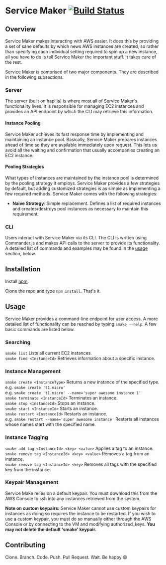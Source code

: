 # Service Maker   [![Build Status](https://travis-ci.org/inetCatapult/service-maker.svg?branch=master)](https://travis-ci.org/inetCatapult/service-maker)

## Overview 
Service Maker makes interacting with AWS easier. It does this by providing a set of sane defaults by which news AWS instances are created, so rather than specifying each individual setting required to spin up a new instance, all you have to do is tell Service Maker the important stuff. It takes care of the rest.

Service Maker is comprised of two major components. They are described in the following subsections.

### Server
The server (built on hapi.js) is where most all of Service Maker's functionality lives. It is responsible for managing EC2 instances and provides an API endpoint by which the CLI may retrieve this information. 

#### Instance Pooling
Service Maker achieves its fast response time by implementing and maintaining an instance pool. Basically, Service Maker prepares instances ahead of time so they are available immediately upon request. This lets us avoid all the waiting and confirmation that usually accompanies creating an EC2 instance. 

#### Pooling Strategies
What types of instances are maintained by the instance pool is determined by the pooling strategy it employs. Service Maker provides a few strategies by default, but adding customized strategies is as simple as implementing a few required methods. Service Maker comes with the following strategies:

 * **Naive Strategy**: Simple replacement. Defines a list of required instances and creates/destroys pool instances as necessary to maintain this requirement.

### CLI
Users interact with Service Maker via its CLI. The CLI is written using Commander.js and makes API calls to the server to provide its functionality. A detalied list of commands and examples may be found in the [usage](#usage) section, below. 

## Installation
Install [npm](https://www.npmjs.com/).

Clone the repo and type `npm install`. That's it. 

## <a name='usage'></a>Usage
Service Maker provides a command-line endpoint for user access. A more detailed list of functionality can be reached by typing `smake --help`. A few basic commands are listed below.

### Searching
`smake list` Lists all current EC2 instances.   
`smake find <InstanceId>` Retrieves information about a specific instance.  

### Instance Management
`smake create <InstanceType>` Returns a new instance of the specified type.  
e.g. `smake create 't1.micro'`  
e.g. `smake create 't1.micro' --name='super awesome instance 1'`  
`smake terminate <InstanceId>` Terminates an instance.  
`smake stop <InstanceId>` Stops an instance.  
`smake start <InstanceId>` Starts an instance.  
`smake restart <InstanceId>` Restarts an instance.  
e.g. `smake restart --name='super awesome instance'` Restarts all instances whose names start with the specified name.

### Instance Tagging
`smake add tag <InstanceId> <key> <value>` Applies a tag to an instance.  
`smake remove tag <InstanceId> <key> <value>` Removes a tag from an instance.  
`smake remove tag <InstanceId> <key>` Removes all tags with the specified key from the instance.

### Keypair Management
Service Make relies on a default keypair. You must download this from the AWS Console to ssh into any instances retrieved from the system. 

**Note on custom keypairs:** Service Maker cannot use custom keypairs for instances as doing so requires the instance to be restarted. If you wish to use a custom keypair, you must do so manually either through the AWS Console or by connecting to the VM and modifying authorized_keys. **You may not delete the default 'smake' keypair.**

## Contributing
Clone. Branch. Code. Push. Pull Request. Wait. Be happy :smile:
